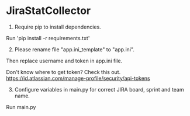 # JiraStatCollector

1. Require pip to install dependencies.

Run 'pip install -r requirements.txt'

2. Please rename file "app.ini_template" to "app.ini".

Then replace username and token in app.ini file.

Don't know where to get token? Check this out.
https://id.atlassian.com/manage-profile/security/api-tokens

3. Configure variables in main.py for correct JIRA board, sprint and team name.

Run main.py
